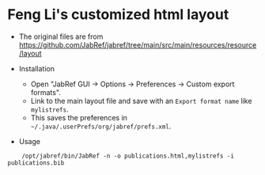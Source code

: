 # Feng Li's customized html layout

- The original files are from https://github.com/JabRef/jabref/tree/main/src/main/resources/resource/layout

- Installation
  - Open "JabRef GUI -> Options -> Preferences -> Custom export formats".
  - Link to the main layout file and save with an `Export format name` like `mylistrefs`.
  - This saves the preferences in `~/.java/.userPrefs/org/jabref/prefs.xml`.

- Usage

``` shell
    /opt/jabref/bin/JabRef -n -o publications.html,mylistrefs -i publications.bib
```
